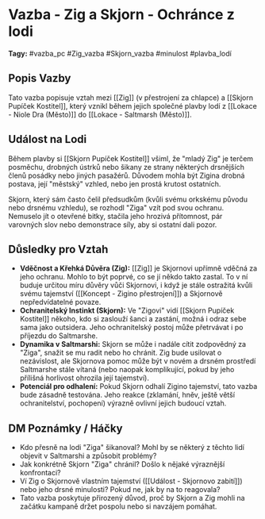 # Vazba - Zig a Skjorn - Ochránce z lodi

**Tagy:** #vazba_pc #Zig_vazba #Skjorn_vazba #minulost #plavba_lodí

## Popis Vazby
Tato vazba popisuje vztah mezi [[Zig]] (v přestrojení za chlapce) a [[Skjorn Pupíček Kostitel]], který vznikl během jejich společné plavby lodí z [[Lokace - Niole Dra (Město)]] do [[Lokace - Saltmarsh (Město)]].

## Událost na Lodi
Během plavby si [[Skjorn Pupíček Kostitel]] všiml, že "mladý Zig" je terčem posměchu, drobných ústrků nebo šikany ze strany některých drsnějších členů posádky nebo jiných pasažérů. Důvodem mohla být Zigina drobná postava, její "městský" vzhled, nebo jen prostá krutost ostatních.

Skjorn, který sám často čelil předsudkům (kvůli svému orkskému původu nebo drsnému vzhledu), se rozhodl "Ziga" vzít pod svou ochranu. Nemuselo jít o otevřené bitky, stačila jeho hrozivá přítomnost, pár varovných slov nebo demonstrace síly, aby si ostatní dali pozor.

## Důsledky pro Vztah
*   **Vděčnost a Křehká Důvěra (Zig):** [[Zig]] je Skjornovi upřímně vděčná za jeho ochranu. Mohlo to být poprvé, co se jí někdo takto zastal. To v ní buduje určitou míru důvěry vůči Skjornovi, i když je stále ostražitá kvůli svému tajemství ([[Koncept - Zigino přestrojení]]) a Skjornově nepředvídatelné povaze.
*   **Ochranitelský Instinkt (Skjorn):** Ve "Zigovi" vidí [[Skjorn Pupíček Kostitel]] někoho, kdo si zaslouží šanci a zastání, možná i odraz sebe sama jako outsidera. Jeho ochranitelský postoj může přetrvávat i po příjezdu do Saltmarshe.
*   **Dynamika v Saltmarshi:** Skjorn se může i nadále cítit zodpovědný za "Ziga", snažit se mu radit nebo ho chránit. Zig bude usilovat o nezávislost, ale Skjornova pomoc může být v novém a drsném prostředí Saltmarshe stále vítaná (nebo naopak komplikující, pokud by jeho přílišná horlivost ohrozila její tajemství).
*   **Potenciál pro odhalení:** Pokud Skjorn odhalí Zigino tajemství, tato vazba bude zásadně testována. Jeho reakce (zklamání, hněv, ještě větší ochranitelství, pochopení) výrazně ovlivní jejich budoucí vztah.

## DM Poznámky / Háčky
*   Kdo přesně na lodi "Ziga" šikanoval? Mohl by se některý z těchto lidí objevit v Saltmarshi a způsobit problémy?
*   Jak konkrétně Skjorn "Ziga" chránil? Došlo k nějaké výraznější konfrontaci?
*   Ví Zig o Skjornově vlastním tajemství ([[Událost - Skjornovo zabití]]) nebo jeho drsné minulosti? Pokud ne, jak by na to reagovala?
*   Tato vazba poskytuje přirozený důvod, proč by Skjorn a Zig mohli na začátku kampaně držet pospolu nebo si navzájem pomáhat.